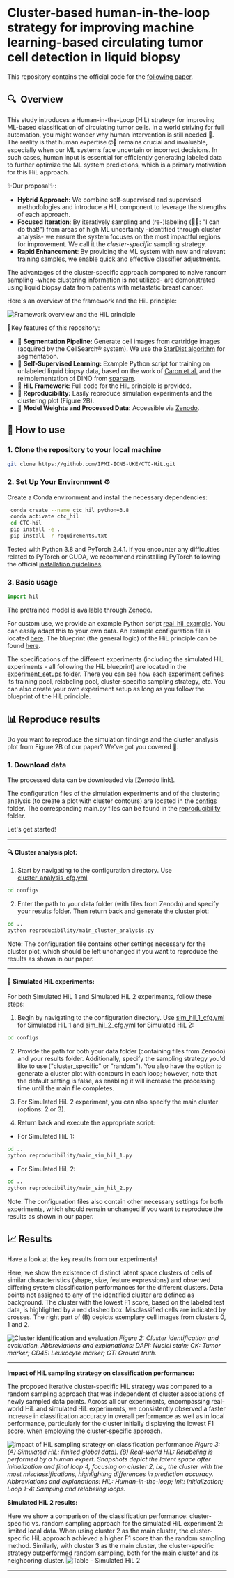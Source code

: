 # Cluster-based human-in-the-loop strategy for improving machine learning-based circulating tumor cell detection in liquid biopsy

This repository contains the official code for the [following paper](https://arxiv.org/abs/2411.16332).

## 🔍 ️ Overview
This study introduces a Human-in-the-Loop (HiL) strategy for improving ML-based classification of circulating tumor cells. 
In a world striving for full automation, you might wonder why human intervention is still needed 🤔. 
The reality is that human expertise 🤓🧠 remains crucial and invaluable, especially when our ML systems face uncertain or incorrect decisions.
In such cases, human input is essential for efficiently generating labeled data to further optimize the ML system predictions, which is a primary motivation for this HiL approach.

✨Our proposal✨:
- **Hybrid Approach:** We combine self-supervised and supervised methodologies and introduce a HiL component to leverage the strengths of each approach. 
- **Focused Iteration**: By iteratively sampling and (re-)labeling (🙋‍♀️: "I can do that!") from areas of high ML uncertainty -identified through cluster analysis- we ensure the system focuses on the most impactful regions for improvement. We call it the *cluster-specific* sampling strategy.
- **Rapid Enhancement**: By providing the ML system with new and relevant training samples, we enable quick and effective classifier adjustments.

The advantages of the cluster-specific approach compared to naive random sampling -where clustering information is not utilized- are demonstrated using liquid biopsy data from patients with metastatic breast cancer.

Here's an overview of the framework and the HiL principle:

![Framework overview and the HiL principle](imgs/Figure_1_overview.png "Framework overview and the HiL principle")

🔑Key features of this repository:
- 🌟 **Segmentation Pipeline:** Generate cell images from cartridge images (acquired by the CellSearch® system). We use the [StarDist algorithm](https://github.com/stardist/stardist) for segmentation.
- 🌟 **Self-Supervised Learning:** Example Python script for training on unlabeled liquid biopsy data, based on the work of [Caron et al.](https://arxiv.org/abs/2104.14294) and the reimplementation of DINO from [sparsam](https://github.com/IPMI-ICNS-UKE/sparsam).
- 🌟 **HiL Framework:** Full code for the HiL principle is provided.
- 🌟 **Reproducibility:** Easily reproduce simulation experiments and the clustering plot (Figure 2B).
- 🌟 **Model Weights and Processed Data:** Accessible via [Zenodo](https://doi.org/10.5281/zenodo.14033379).

## 🔧 How to use

### 1. Clone the repository to your local machine

```bash
git clone https://github.com/IPMI-ICNS-UKE/CTC-HiL.git
```

### 2. Set Up Your Environment ⚙️

Create a Conda environment and install the necessary dependencies:

```bash
 conda create --name ctc_hil python=3.8
 conda activate ctc_hil
 cd CTC-hil
 pip install -e .
 pip install -r requirements.txt
```
Tested with Python 3.8 and PyTorch 2.4.1. If you encounter any difficulties related to PyTorch or CUDA, we recommend reinstalling PyTorch following the official [installation guidelines](https://pytorch.org/get-started/locally/).

### 3. Basic usage

```python
import hil
```

The pretrained model is available through [Zenodo](https://doi.org/10.5281/zenodo.14033379).

For custom use, we provide an example Python script [real_hil_example](real_hil_example.py). You can easily adapt this to your own data. An example configuration file is located [here](configs/real_hil_example_cfg.yml).
The blueprint (the general logic) of the HiL principle can be found [here](hil/general_hil_logic.py). 

The specifications of the different experiments (including the simulated HiL experiments - all following the HiL blueprint) are located in the [experiment_setups](experiment_setups) folder. There you can see how each experiment defines its training pool, relabeling pool, cluster-specific sampling strategy, etc. You can also create your own experiment setup as long as you follow the blueprint of the HiL principle.

## ️📊 Reproduce results

Do you want to reproduce the simulation findings and the cluster analysis plot from Figure 2B of our paper? We've got you covered 💪.

### 1. Download data

The processed data can be downloaded via [Zenodo link].

The configuration files of the simulation experiments and of the clustering analysis (to create a plot with cluster contours) are located in the [configs](configs/) folder.
The corresponding main.py files can be found in the [reproducibility](reproducibility/) folder.

Let's get started!

---

#### 🔍 Cluster analysis plot:

1. Start by navigating to the configuration directory. Use [cluster_analysis_cfg.yml](configs/cluster_analysis_cfg.yml)

```bash
cd configs
```

2. Enter the path to your data folder (with files from Zenodo) and specify your results folder. Then return back and generate the cluster plot:

```bash
cd ..
python reproducibility/main_cluster_analysis.py
```

Note: The configuration file contains other settings necessary for the cluster plot, which should be left unchanged if you want to reproduce the results as shown in our paper.

---

#### 🚀 Simulated HiL experiments:

For both Simulated HiL 1 and Simulated HiL 2 experiments, follow these steps:

1. Begin by navigating to the configuration directory. Use [sim_hil_1_cfg.yml](configs/sim_hil_1_cfg.yml) for Simulated HiL 1 and [sim_hil_2_cfg.yml](configs/sim_hil_2_cfg.yml) for Simulated HiL 2:

```bash
cd configs
```

2. Provide the path for both your data folder (containing files from Zenodo) and your results folder. Additionally, specify the sampling strategy you'd like to use ("cluster_specific" or "random"). You also have the option to generate a cluster plot with contours in each loop; however, note that the default setting is false, as enabling it will increase the processing time until the main file completes.
3. For Simulated HiL 2 experiment, you can also specify the main cluster (options: 2 or 3). 

4. Return back and execute the appropriate script:
- For Simulated HiL 1:

```bash
cd ..
python reproducibility/main_sim_hil_1.py
```
   
- For Simulated HiL 2:

```bash
cd ..
python reproducibility/main_sim_hil_2.py
```

Note: The configuration files also contain other necessary settings for both experiments, which should remain unchanged if you want to reproduce the results as shown in our paper.


## 📈 Results

Have a look at the key results from our experiments!

Here, we show the existence of distinct latent space clusters of cells of similar characteristics (shape, size, feature expressions) and observed differing system classification performances for the different clusters. 
Data points not assigned to any of the identified cluster are defined as background. 
The cluster with the lowest F1 score, based on the labeled test data, is highlighted by a red dashed box. Misclassified cells are indicated by crosses. 
The right part of (B) depicts exemplary cell images from clusters 0, 1 and 2.

![Cluster identification and evaluation](imgs/Figure_2.png "Cluster identification and evaluation")
*Figure 2: Cluster identification and evaluation. Abbreviations and explanations: DAPI: Nuclei stain; CK: Tumor marker; CD45: Leukocyte marker; GT: Ground truth.*

---

**Impact of HiL sampling strategy on classification performance:**

The proposed iterative cluster-specific HiL strategy was compared to a random sampling approach that was independent of cluster associations of newly sampled data points. 
Across all our experiments, encompassing real-world HiL and simulated HiL experiments, we consistently observed a faster increase
in classification accuracy in overall performance as well as in local performance, particularly for the cluster 
initially displaying the lowest F1 score, when employing the cluster-specific approach. 

![Impact of HiL sampling strategy on classification performance](imgs/Figure_3.png "Impact of HiL sampling strategy on classification performance")
*Figure 3: (A) Simulated HiL: limited global data). (B) Real-world HiL: Relabeling is performed by a human expert.
Snapshots depict the latent space after initialization and final loop 4, focusing on cluster 2, i.e., 
the cluster with the most misclassifications, highlighting differences in prediction accuracy. 
Abbreviations and explanations: HiL: Human-in-the-loop; Init: Initialization; Loop 1-4: Sampling and relabeling loops.*


**Simulated HiL 2 results:**

Here we show a comparison of the classification performance: cluster-specific vs. random sampling approach for the simulated HiL experiment 2: limited local data. 
When using cluster 2 as the main cluster, the cluster-specific HiL approach achieved a higher F1 score than the random 
sampling method. Similarly, with cluster 3 as the main cluster, the cluster-specific strategy outperformed random sampling, 
both for the main cluster and its neighboring cluster.
![Table - Simulated HiL 2](imgs/Table_1.png "Simulated HiL 2: limited local data")

---





